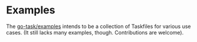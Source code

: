 # Examples

The [go-task/examples][examples] intends to be a collection of Taskfiles for
various use cases.
(It still lacks many examples, though. Contributions are welcome).

[examples]: https://github.com/go-task/examples
